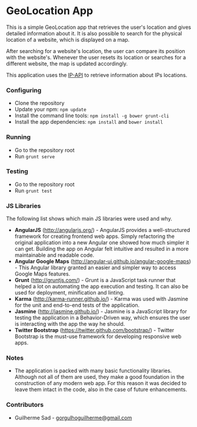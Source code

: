 # GeoLocation App #

This is a simple GeoLocation app that retrieves the user's location and gives detailed information about it. It is also possible to search for the physical location of a website, which is displayed on a map.

After searching for a website's location, the user can compare its position with the website's. Whenever the user resets its location or searches for a different website, the map is updated accordingly.

This application uses the [IP-API](http://ip-api.com) to retrieve information about IPs locations.

### Configuring ###

* Clone the repository
* Update your npm: `npm update`
* Install the command line tools: `npm install -g bower grunt-cli`
* Install the app dependencies: `npm install` and `bower install`

### Running ###

* Go to the repository root
* Run `grunt serve`

### Testing ###

* Go to the repository root
* Run `grunt test`

### JS Libraries ###

The following list shows which main JS libraries were used and why.

* **AngularJS** (http://angularjs.org/) - AngularJS provides a well-structured framework for creating frontend web apps. Simply refactoring the original application into a new Angular one showed how much simpler it can get. Building the app on Angular felt intuitive and resulted in a more maintainable and readable code.
* **Angular Google Maps** (http://angular-ui.github.io/angular-google-maps) - This Angular library granted an easier and simpler way to access Google Maps features.
* **Grunt** (http://gruntjs.com/) - Grunt is a JavaScript task runner that helped a lot on automating the app execution and testing. It can also be used for deployment, minification and linting.
* **Karma** (http://karma-runner.github.io/) - Karma was used with Jasmine for the unit and end-to-end tests of the application.
* **Jasmine** (http://jasmine.github.io/) - Jasmine is a JavaScript library for testing the application in a Behavior-Driven way, which ensures the user is interacting with the app the way he should.
* **Twitter Bootstrap** (https://twitter.github.com/bootstrap/) - Twitter Bootstrap is the must-use framework for developing responsive web apps.

### Notes ###

* The application is packed with many basic functionality libraries. Although not all of them are used, they make a good foundation in the construction of any modern web app. For this reason it was decided to leave them intact in the code, also in the case of future enhancements.

### Contributors ###

* Guilherme Sad - gorgulhoguilherme@gmail.com
